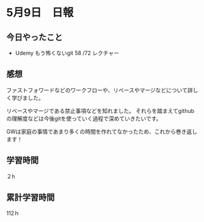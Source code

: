 # 5月9日　日報

## 今日やったこと

* Udemy
もう怖くないgit
58 /72 レクチャー

## 感想

ファストフォワードなどのワークフローや、リベースやマージなどについて詳しく学びました。

リベースやマージである禁止事項などを知れました。
それらを踏まえてgithubの理解度などは今後gitを使っていく過程で深めていきたいです。

GWは家庭の事情であまり多くの時間を作れてなかったため、これから巻き返します！
 
## 学習時間

２h

## 累計学習時間

112ｈ
